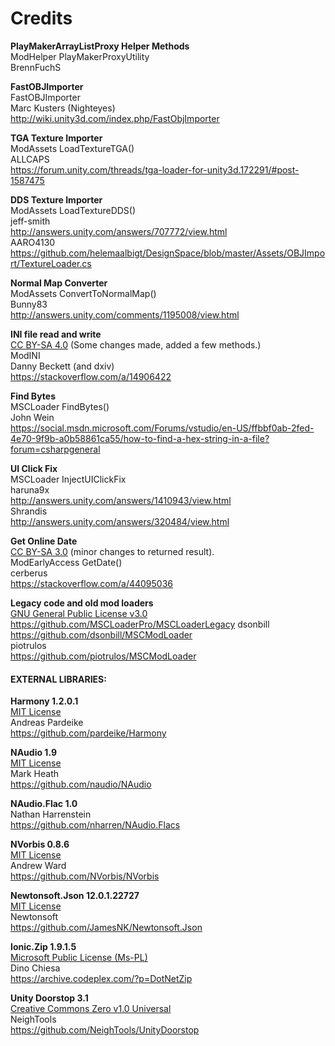 # Credits

**PlayMakerArrayListProxy Helper Methods**  
ModHelper PlayMakerProxyUtility  
BrennFuchS

**FastOBJImporter**  
FastOBJImporter  
Marc Kusters (Nighteyes)  
http://wiki.unity3d.com/index.php/FastObjImporter  

**TGA Texture Importer**  
ModAssets LoadTextureTGA()  
ALLCAPS  
https://forum.unity.com/threads/tga-loader-for-unity3d.172291/#post-1587475  

**DDS Texture Importer**  
ModAssets LoadTextureDDS()  
jeff-smith  
http://answers.unity.com/answers/707772/view.html  
AARO4130  
https://github.com/helemaalbigt/DesignSpace/blob/master/Assets/OBJImport/TextureLoader.cs  

**Normal Map Converter**  
ModAssets ConvertToNormalMap()  
Bunny83  
http://answers.unity.com/comments/1195008/view.html  

**INI file read and write**  
[CC BY-SA 4.0](https://creativecommons.org/licenses/by-sa/4.0/) (Some changes made, added a few methods.)  
ModINI  
Danny Beckett (and dxiv)  
https://stackoverflow.com/a/14906422  

**Find Bytes**  
MSCLoader FindBytes()  
John Wein  
https://social.msdn.microsoft.com/Forums/vstudio/en-US/ffbbf0ab-2fed-4e70-9f9b-a0b58861ca55/how-to-find-a-hex-string-in-a-file?forum=csharpgeneral  

**UI Click Fix**  
MSCLoader InjectUIClickFix  
haruna9x  
http://answers.unity.com/answers/1410943/view.html  
Shrandis  
http://answers.unity.com/answers/320484/view.html  

**Get Online Date**  
[CC BY-SA 3.0](https://creativecommons.org/licenses/by-sa/3.0/) (minor changes to returned result).  
ModEarlyAccess GetDate()  
cerberus  
https://stackoverflow.com/a/44095036  

**Legacy code and old mod loaders**  
[GNU General Public License v3.0](https://www.gnu.org/licenses/gpl-3.0.en.html)   
https://github.com/MSCLoaderPro/MSCLoaderLegacy
dsonbill  
https://github.com/dsonbill/MSCModLoader  
piotrulos  
https://github.com/piotrulos/MSCModLoader  


#### EXTERNAL LIBRARIES:

**Harmony 1.2.0.1**  
[MIT License](https://opensource.org/licenses/MIT)  
Andreas Pardeike  
https://github.com/pardeike/Harmony  

**NAudio 1.9**  
[MIT License](https://opensource.org/licenses/MIT)  
Mark Heath  
https://github.com/naudio/NAudio  

**NAudio.Flac 1.0**  
Nathan Harrenstein  
https://github.com/nharren/NAudio.Flacs  

**NVorbis 0.8.6**  
[MIT License](https://opensource.org/licenses/MIT)  
Andrew Ward  
https://github.com/NVorbis/NVorbis  

**Newtonsoft.Json 12.0.1.22727**  
[MIT License](https://opensource.org/licenses/MIT)  
Newtonsoft  
https://github.com/JamesNK/Newtonsoft.Json  

**Ionic.Zip 1.9.1.5**  
[Microsoft Public License (Ms-PL)](https://opensource.org/licenses/MS-PL)  
Dino Chiesa  
https://archive.codeplex.com/?p=DotNetZip  

**Unity Doorstop 3.1**  
[Creative Commons Zero v1.0 Universal](https://creativecommons.org/publicdomain/zero/1.0/)  
NeighTools  
https://github.com/NeighTools/UnityDoorstop  